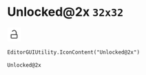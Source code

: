 # Unlocked@2x `32x32`
<img src="/img/Unlocked@2x.png" width=32 height=32>

``` CSharp
EditorGUIUtility.IconContent("Unlocked@2x")
```
```
Unlocked@2x
```
